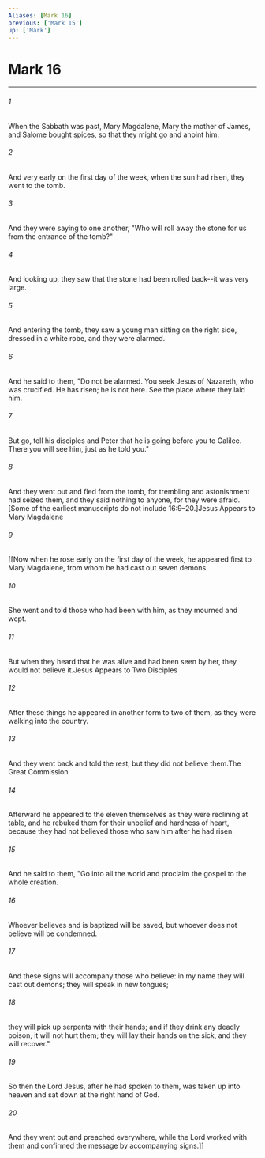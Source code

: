 ```yaml
---
Aliases: [Mark 16]
previous: ['Mark 15']
up: ['Mark']
---
```

# Mark 16
***



###### 1 
When the Sabbath was past, Mary Magdalene, Mary the mother of James, and Salome bought spices, so that they might go and anoint him. 

###### 2 
And very early on the first day of the week, when the sun had risen, they went to the tomb. 

###### 3 
And they were saying to one another, "Who will roll away the stone for us from the entrance of the tomb?" 

###### 4 
And looking up, they saw that the stone had been rolled back--it was very large. 

###### 5 
And entering the tomb, they saw a young man sitting on the right side, dressed in a white robe, and they were alarmed. 

###### 6 
And he said to them, "Do not be alarmed. You seek Jesus of Nazareth, who was crucified. He has risen; he is not here. See the place where they laid him. 

###### 7 
But go, tell his disciples and Peter that he is going before you to Galilee. There you will see him, just as he told you." 

###### 8 
And they went out and fled from the tomb, for trembling and astonishment had seized them, and they said nothing to anyone, for they were afraid. [Some of the earliest manuscripts do not include 16:9–20.]Jesus Appears to Mary Magdalene 

###### 9 
[[Now when he rose early on the first day of the week, he appeared first to Mary Magdalene, from whom he had cast out seven demons. 

###### 10 
She went and told those who had been with him, as they mourned and wept. 

###### 11 
But when they heard that he was alive and had been seen by her, they would not believe it.Jesus Appears to Two Disciples 

###### 12 
After these things he appeared in another form to two of them, as they were walking into the country. 

###### 13 
And they went back and told the rest, but they did not believe them.The Great Commission 

###### 14 
Afterward he appeared to the eleven themselves as they were reclining at table, and he rebuked them for their unbelief and hardness of heart, because they had not believed those who saw him after he had risen. 

###### 15 
And he said to them, "Go into all the world and proclaim the gospel to the whole creation. 

###### 16 
Whoever believes and is baptized will be saved, but whoever does not believe will be condemned. 

###### 17 
And these signs will accompany those who believe: in my name they will cast out demons; they will speak in new tongues; 

###### 18 
they will pick up serpents with their hands; and if they drink any deadly poison, it will not hurt them; they will lay their hands on the sick, and they will recover." 

###### 19 
So then the Lord Jesus, after he had spoken to them, was taken up into heaven and sat down at the right hand of God. 

###### 20 
And they went out and preached everywhere, while the Lord worked with them and confirmed the message by accompanying signs.]]
